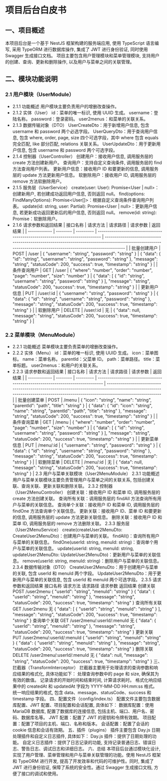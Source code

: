 <!--
 * @Author: 王野 18545455617@163.com
 * @Date: 2025-04-18 11:00:05
 * @LastEditors: 王野 18545455617@163.com
 * @LastEditTime: 2025-05-05 12:04:16
 * @FilePath: /nodejs-qb/background/README.md
 * @Description: markdown
-->
# 项目后台白皮书
## 一、项目概述
本项目后台是一个基于 NestJS 框架构建的服务端应用, 使用 TypeScript 语言编写, 采用 TypeORM 进行数据库操作, 集成了 JWT 进行身份验证, 同时使用 Swagger 生成接口文档。
项目主要包含用户管理模块和菜单管理模块, 支持用户的创建、查询、更新和删除操作, 以及用户与菜单之间的关联管理。
## 二、模块功能说明
### 2.1 用户模块（UserModule）
- 2.1.1 功能概述
用户模块主要负责用户的增删改查操作。
- 2.1.2 实体（User）
id：菜单的唯一标识, 使用 UUID 生成。
username：登陆名称。
password：登录密码。
user2menus：和菜单的关联关系。
- 2.1.3 数据传输对象（DTO）
UserCreateDto：用于新增用户信息, 包含 username 和 password 两个必选字段。
UserQueryDto：用于查询用户信息, 包含 where, order, page, size 四个可选字段，其中 where 包含 equals 完全匹配, like 部分匹配, relations 关联关系。
UserUpdateDto：用于更新用户信息, 包含 username 和 password 两个可选字段。
- 2.1.4 控制器（UserController）
创建用户：接收用户信息, 调用服务层的 create 方法创建新用户。
查询用户：支持自定义查询条件, 调用服务层的 find 方法查询用户列表。
更新用户信息：接收用户 ID 和要更新的信息, 调用服务层的 update 方法更新用户信息。
软删除用户：接收用户 ID, 调用服务层的 remove 方法软删除用户。
- 2.1.5 服务层（UserService）
create(user: User): Promise<User | null>：创建新用户, 若创建成功返回用户信息, 否则返回 null。
find(options: FindManyOptions<User>): Promise<User[]>：根据自定义查询条件查询用户列表。
update(id: string, user: Partial<User>): Promise<User | null>：更新用户信息, 若更新成功返回更新后的用户信息, 否则返回 null。
remove(id: string): Promise<void>：软删除用户。
- 2.1.6 请求参数和返回结果
| 接口名称     | 请求方法 | 请求路径  | 请求参数                                                                     | 返回结果                                                                                                                                                       |
| ------------ | -------- | --------- | ---------------------------------------------------------------------------- | -------------------------------------------------------------------------------------------------------------------------------------------------------------- |
| 批量创建用户 | POST     | /user     | { "username": "string", "password": "string" }                               | { "data": { "id": "string", "username": "string", "password": "string" }, "message": "string", "statusCode": 200, "success": true, "timestamp": "string" }     |
| 条件查询用户 | GET      | /user     | { "where": "number", "order": "number", "page": "number", "size": "number" } | { "data": [ { "id": "string", "username": "string", "password": "string" } ], "message": "string", "statusCode": 200, "success": true, "timestamp": "string" } |
| 更新用户信息 | PUT      | /user/:id | { "username": "string", "password": "string" }                               | { "data": { "id": "string", "username": "string", "password": "string" }, "message": "string", "statusCode": 200, "success": true, "timestamp": "string" }     |
| 软删除用户   | DELETE   | /user/:id | 无                                                                           | { "data": null, "message": "string", "statusCode": 200, "success": true, "timestamp": "string" }                                                               |
### 2.2 菜单模块（MenuModule）
- 2.2.1 功能概述
菜单模块主要负责菜单的增删改查操作。
- 2.2.2 实体（Menu）
id：菜单的唯一标识, 使用 UUID 生成。
icon：菜单图标。
name：菜单名称。
parentId：父菜单 ID。
path：菜单路径。
title：菜单标题。
user2menus：和用户的关联关系。
- 2.2.3 请求参数和返回结果
| 接口名称     | 请求方法 | 请求路径  | 请求参数                                                                      | 返回结果                                                                                                                                                                        |
| ------------ | -------- | --------- | ----------------------------------------------------------------------------- | ------------------------------------------------------------------------------------------------------------------------------------------------------------------------------- |
| 批量创建菜单 | POST     | /menu     | { "icon": "string", "name": "string", "parentId": "path", "title": "string" } | { "data": { "id": "icon": "string", "name": "string", "parentId": "path", "title": "string" }, "message": "string", "statusCode": 200, "success": true, "timestamp": "string" } |
| 条件查询菜单 | GET      | /menu     | { "where": "number", "order": "number", "page": "number", "size": "number" }  | { "data": [ { "id": "string", "username": "string", "password": "string" } ], "message": "string", "statusCode": 200, "success": true, "timestamp": "string" }                  |
| 更新菜单信息 | PUT      | /menu/:id | { "username": "string", "password": "string" }                                | { "data": { "id": "string", "username": "string", "password": "string" }, "message": "string", "statusCode": 200, "success": true, "timestamp": "string" }                      |
| 软删除菜单   | DELETE   | /menu/:id | 无                                                                            | { "data": null, "message": "string", "statusCode": 200, "success": true, "timestamp": "string" }                                                                                |
2.3 用户与菜单关联模块（User2MenuModule）
2.3.1 功能概述
用户与菜单关联模块主要负责管理用户与菜单之间的关联关系, 包括创建关联、查询关联、更新关联和删除关联。
2.3.2 控制器（User2MenuController）
创建关联：接收用户 ID 和菜单 ID, 调用服务层的 create 方法创建关联。
查询所有关联：调用服务层的 findAll 方法查询所有用户与菜单的关联信息。
查询单个关联：接收用户 ID 和菜单 ID, 调用服务层的 findOne 方法查询单个关联信息。
更新关联：接收用户 ID、菜单 ID 和要更新的信息, 调用服务层的 update 方法更新关联信息。
删除关联：接收用户 ID 和菜单 ID, 调用服务层的 remove 方法删除关联。
2.3.3 服务层（User2MenuService）
create(createUser2MenuDto: CreateUser2MenuDto)：创建用户与菜单的关联。
findAll()：查询所有用户与菜单的关联信息。
findOne(userId: string, menuId: string)：查询单个用户与菜单的关联信息。
update(userId: string, menuId: string, updateUser2MenuDto: UpdateUser2MenuDto)：更新用户与菜单的关联信息。
remove(userId: string, menuId: string)：删除用户与菜单的关联信息。
2.3.4 数据传输对象（DTO）
CreateUser2MenuDto：用于创建用户与菜单的关联, 包含 userId 和 menuId 两个字段。
UpdateUser2MenuDto：用于更新用户与菜单的关联信息, 包含 userId 和 menuId 两个可选字段。
2.3.5 请求参数和返回结果
接口名称	请求方法	请求路径	请求参数	返回结果
创建关联	POST	/user2menu	{ "userId": "string", "menuId": "string" }	{ "data": { "userId": "string", "menuId": "string" }, "message": "string", "statusCode": 200, "success": true, "timestamp": "string" }
查询所有关联	GET	/user2menu	无	{ "data": [ { "userId": "string", "menuId": "string" } ], "message": "string", "statusCode": 200, "success": true, "timestamp": "string" }
查询单个关联	GET	/user2menu/:userId/:menuId	无	{ "data": { "userId": "string", "menuId": "string" }, "message": "string", "statusCode": 200, "success": true, "timestamp": "string" }
更新关联	PUT	/user2menu/:userId/:menuId	{ "userId": "string", "menuId": "string" }	{ "data": { "userId": "string", "menuId": "string" }, "message": "string", "statusCode": 200, "success": true, "timestamp": "string" }
删除关联	DELETE	/user2menu/:userId/:menuId	无	{ "data": null, "message": "string", "statusCode": 200, "success": true, "timestamp": "string" }
三、拦截器（TransformInterceptor）
拦截器主要用于处理请求的查询参数和响应结果的格式化, 具体功能如下：
处理查询参数中的 page 和 size, 确保其为有效的数值。
记录请求的开始时间和结束时间, 计算请求耗时。
格式化响应结果中的 createdAt 和 updatedAt 字段为 YYYY-MM-DD HH:mm:ss 格式。
统一响应结果的格式, 包含 data、message、statusCode、success 和 timestamp 字段。
四、配置文件（config/index.ts）
配置文件主要包含数据库配置、JWT 配置、项目配置和会话配置, 具体如下：
数据库配置：使用 MariaDB 数据库, 配置了数据库的连接信息, 包括主机、端口、用户名、密码、数据库名等。
JWT 配置：配置了 JWT 的密钥和令牌有效期。
项目配置：配置了项目的主机、端口、名称和版本。
会话配置：配置了会话的 cookie 信息和会话有效期。
五、插件（plugins）
插件主要包含 Day.js 日期处理插件和自定义日志插件, 具体如下：
Day.js 插件：提供了日期处理的功能。
自定义日志插件：提供了日志记录的功能, 支持记录普通日志、错误日志、警告日志、调试日志和详细日志。
六、总结
本项目后台通过模块化设计, 实现了用户管理、菜单管理和用户与菜单关联管理的功能。使用 NestJS 框架和 TypeORM 进行开发, 提高了开发效率和代码的可维护性。同时, 集成了 JWT 进行身份验证, 保障了系统的安全性。通过 Swagger 生成接口文档, 方便了接口的调试和使用。